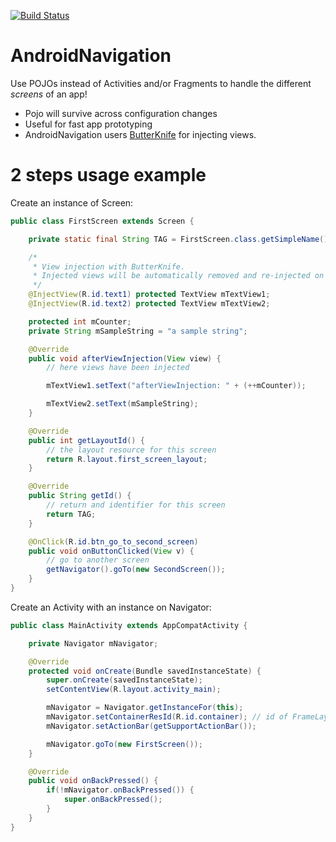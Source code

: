 
[![Build Status](https://travis-ci.org/TechIsFun/AndroidNavigation.svg?branch=master)](https://travis-ci.org/TechIsFun/AndroidNavigation)

AndroidNavigation
=================

Use POJOs instead of Activities and/or Fragments to handle the different _screens_ of an app!

* Pojo will survive across configuration changes
* Useful for fast app prototyping
* AndroidNavigation users [ButterKnife](https://github.com/JakeWharton/butterknife) for injecting views.

2 steps usage example
======================

Create an instance of Screen:

```java
public class FirstScreen extends Screen {

    private static final String TAG = FirstScreen.class.getSimpleName();

    /*
     * View injection with ButterKnife.
     * Injected views will be automatically removed and re-injected on configuration changes
     */
    @InjectView(R.id.text1) protected TextView mTextView1;
    @InjectView(R.id.text2) protected TextView mTextView2;

    protected int mCounter;
    private String mSampleString = "a sample string";

    @Override
    public void afterViewInjection(View view) {
        // here views have been injected

        mTextView1.setText("afterViewInjection: " + (++mCounter));

        mTextView2.setText(mSampleString);
    }

    @Override
    public int getLayoutId() {
        // the layout resource for this screen
        return R.layout.first_screen_layout;
    }

    @Override
    public String getId() {
        // return and identifier for this screen
        return TAG;
    }

    @OnClick(R.id.btn_go_to_second_screen)
    public void onButtonClicked(View v) {
        // go to another screen
        getNavigator().goTo(new SecondScreen());
    }
}
```

Create an Activity with an instance on Navigator:

```java
public class MainActivity extends AppCompatActivity {

    private Navigator mNavigator;

    @Override
    protected void onCreate(Bundle savedInstanceState) {
        super.onCreate(savedInstanceState);
        setContentView(R.layout.activity_main);

        mNavigator = Navigator.getInstanceFor(this);
        mNavigator.setContainerResId(R.id.container); // id of FrameLayout that will act as fragment container
        mNavigator.setActionBar(getSupportActionBar());

        mNavigator.goTo(new FirstScreen());
    }

    @Override
    public void onBackPressed() {
        if(!mNavigator.onBackPressed()) {
            super.onBackPressed();
        }
    }
}
```
